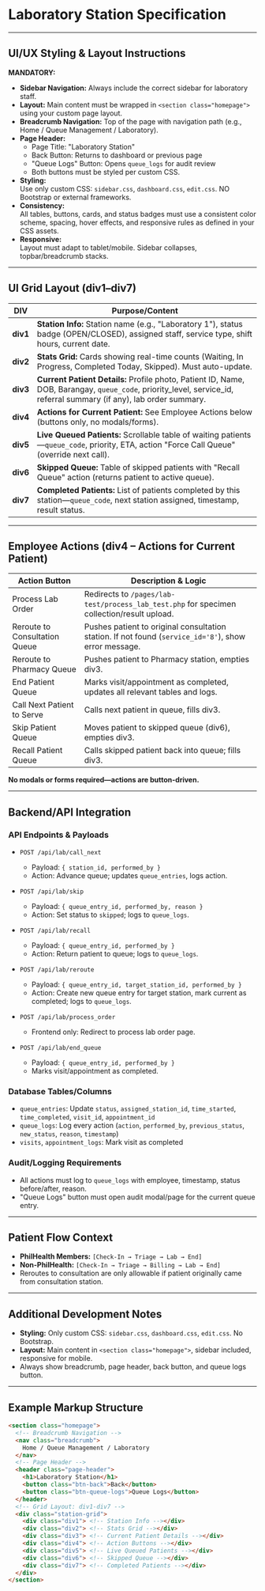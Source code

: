 # Laboratory Station Specification

---

## UI/UX Styling & Layout Instructions

**MANDATORY:**
- **Sidebar Navigation:** Always include the correct sidebar for laboratory staff.
- **Layout:** Main content must be wrapped in `<section class="homepage">` using your custom page layout.
- **Breadcrumb Navigation:** Top of the page with navigation path (e.g., Home / Queue Management / Laboratory).
- **Page Header:**  
  - Page Title: "Laboratory Station"
  - Back Button: Returns to dashboard or previous page
  - "Queue Logs" Button: Opens `queue_logs` for audit review
  - Both buttons must be styled per custom CSS.
- **Styling:**  
  Use only custom CSS: `sidebar.css`, `dashboard.css`, `edit.css`. NO Bootstrap or external frameworks.
- **Consistency:**  
  All tables, buttons, cards, and status badges must use a consistent color scheme, spacing, hover effects, and responsive rules as defined in your CSS assets.
- **Responsive:**  
  Layout must adapt to tablet/mobile. Sidebar collapses, topbar/breadcrumb stacks.

---

## UI Grid Layout (div1–div7)

| DIV      | Purpose/Content                                                                                                                                                                                                                         |
|----------|----------------------------------------------------------------------------------------------------------------------------------------------------------------------------------------------------------------------------------------|
| **div1** | **Station Info:** Station name (e.g., "Laboratory 1"), status badge (OPEN/CLOSED), assigned staff, service type, shift hours, current date.                                                     |
| **div2** | **Stats Grid:** Cards showing real-time counts (Waiting, In Progress, Completed Today, Skipped). Must auto-update.                                                                             |
| **div3** | **Current Patient Details:** Profile photo, Patient ID, Name, DOB, Barangay, `queue_code`, priority_level, service_id, referral summary (if any), lab order summary.                            |
| **div4** | **Actions for Current Patient:** See Employee Actions below (buttons only, no modals/forms).                                                                                                   |
| **div5** | **Live Queued Patients:** Scrollable table of waiting patients—`queue_code`, priority, ETA, action "Force Call Queue" (override next call).                                                    |
| **div6** | **Skipped Queue:** Table of skipped patients with "Recall Queue" action (returns patient to active queue).                                                                                     |
| **div7** | **Completed Patients:** List of patients completed by this station—`queue_code`, next station assigned, timestamp, result status.                                                              |

---

## Employee Actions (div4 – Actions for Current Patient)

| Action Button                  | Description & Logic                                                                                                     |
|------------------------------- |----------------------------------------------------------------------------------------------------------------------- |
| Process Lab Order              | Redirects to `/pages/lab-test/process_lab_test.php` for specimen collection/result upload.                              |
| Reroute to Consultation Queue  | Pushes patient to original consultation station. If not found (`service_id='8'`), show error message.                   |
| Reroute to Pharmacy Queue      | Pushes patient to Pharmacy station, empties div3.                                                                      |
| End Patient Queue              | Marks visit/appointment as completed, updates all relevant tables and logs.                                            |
| Call Next Patient to Serve     | Calls next patient in queue, fills div3.                                                                               |
| Skip Patient Queue             | Moves patient to skipped queue (div6), empties div3.                                                                   |
| Recall Patient Queue           | Calls skipped patient back into queue; fills div3.                                                                     |

**No modals or forms required—actions are button-driven.**

---

## Backend/API Integration

### API Endpoints & Payloads

- `POST /api/lab/call_next`
  - Payload: `{ station_id, performed_by }`
  - Action: Advance queue; updates `queue_entries`, logs action.

- `POST /api/lab/skip`
  - Payload: `{ queue_entry_id, performed_by, reason }`
  - Action: Set status to `skipped`; logs to `queue_logs`.

- `POST /api/lab/recall`
  - Payload: `{ queue_entry_id, performed_by }`
  - Action: Return patient to queue; logs to `queue_logs`.

- `POST /api/lab/reroute`
  - Payload: `{ queue_entry_id, target_station_id, performed_by }`
  - Action: Create new queue entry for target station, mark current as completed; logs to `queue_logs`.

- `POST /api/lab/process_order`
  - Frontend only: Redirect to process lab order page.

- `POST /api/lab/end_queue`
  - Payload: `{ queue_entry_id, performed_by }`
  - Marks visit/appointment as completed.

### Database Tables/Columns

- `queue_entries`: Update `status`, `assigned_station_id`, `time_started`, `time_completed`, `visit_id`, `appointment_id`
- `queue_logs`: Log every action (`action`, `performed_by`, `previous_status`, `new_status`, `reason`, `timestamp`)
- `visits`, `appointment_logs`: Mark visit as completed

### Audit/Logging Requirements

- All actions must log to `queue_logs` with employee, timestamp, status before/after, reason.
- "Queue Logs" button must open audit modal/page for the current queue entry.

---

## Patient Flow Context

- **PhilHealth Members:** `[Check-In → Triage → Lab → End]`
- **Non-PhilHealth:** `[Check-In → Triage → Billing → Lab → End]`
- Reroutes to consultation are only allowable if patient originally came from consultation station.

---

## Additional Development Notes

- **Styling:** Only custom CSS: `sidebar.css`, `dashboard.css`, `edit.css`. No Bootstrap.
- **Layout:** Main content in `<section class="homepage">`, sidebar included, responsive for mobile.
- Always show breadcrumb, page header, back button, and queue logs button.

---

## Example Markup Structure

```html
<section class="homepage">
  <!-- Breadcrumb Navigation -->
  <nav class="breadcrumb">
    Home / Queue Management / Laboratory
  </nav>
  <!-- Page Header -->
  <header class="page-header">
    <h1>Laboratory Station</h1>
    <button class="btn-back">Back</button>
    <button class="btn-queue-logs">Queue Logs</button>
  </header>
  <!-- Grid Layout: div1-div7 -->
  <div class="station-grid">
    <div class="div1"> <!-- Station Info --></div>
    <div class="div2"> <!-- Stats Grid --></div>
    <div class="div3"> <!-- Current Patient Details --></div>
    <div class="div4"> <!-- Action Buttons --></div>
    <div class="div5"> <!-- Live Queued Patients --></div>
    <div class="div6"> <!-- Skipped Queue --></div>
    <div class="div7"> <!-- Completed Patients --></div>
  </div>
</section>
```